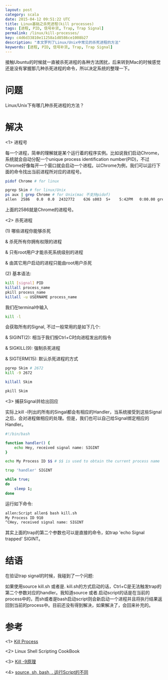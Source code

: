 ```yaml
---
layout: post
category: scala
date: 2015-04-12 09:51:22 UTC
title: Linux基础之杀死进程(kill processes)
tags: [进程, PID, 信号补货, Trap, Trap Signal]
permalink: /linux/kill-processes/
key: c4d6d33810e11258a1d8586ce1008b27
description: "本文罗列了Linux/Unix中常见的杀死进程的方法"
keywords: [进程, PID, 信号补货, Trap, Trap Signal]
---
```


接触Ubuntu的时候就一直被杀死进程的各种方法困扰，后来转到Mac的时候感觉还是没有掌握那几种杀死进程的命令，所以决定系统的整理一下。

# 问题
Linux/Unix下有哪几种杀死进程的方法？

# 解决

<1> 进程号

每一个进程，简单的理解就是某个运行着的程序实例。比如说我们启动Chrome，系统就会自动分配一个unique process identification number(PID)，不过Chrome好像每开一个窗口就会启动一个进程。以Chrome为例，我们可以运行下面的命令找出当前进程所对应的进程号。

```bash
pidof Chrome # for linux 

pgrep Skim # for linux/Unix
ps aux | grep Chrome # for Unix(mac 不支持pidof)
allen  2586   0.0  0.0  2432772    636 s003  S+    5:42PM   0:00.00 grep chrome
```

上面的2586就是Chrome的进程号。

<2> 杀死进程

(1) 哪些进程你能够杀死

& 杀死所有你拥有权限的进程

& 只有root用户才能杀死系统级别的进程

& 由其它用户启动的进程只能由root用户杀死

(2) 基本语法:

```bash
kill [signal] PID
killall process_name
pkill process_name
killall -u USERNAME process_name
```

我们在terminal中输入 

```bash 
kill -l
```

会获取所有的Signal, 不过一般常用的是如下几个:

& SIGINT(2): 相当于我们按Ctrl+C时向进程发出的指令

& SIGKILL(9): 强制杀死进程

& SIGTERM(15): 默认杀死进程的方式

```bash
pgrep Skim # 2672
kill -9 2672

killall Skim

pkill Skim
```

<3> 捕获Signal并给出回应

实际上kill -l列出的所有的Singal都会有相应的Handler，当系统接受到这些Signal之后，会对进程做相应的处理。但是，我们也可以自己给Signal绑定相应的Handler。

```bash
#!/bin/bash

function handler() {
    echo Hey, received signal name: SIGINT
}

echo My Process ID $$ # $$ is used to obtain the current process name

trap 'handler' SIGINT

while true;
do 
    sleep 1;
done
```

运行如下命令:

```bash
allen:Script allen$ bash kill.sh 
My Process ID 910
^CHey, received signal name: SIGINT
```

其实上面的trap的第二个参数也可以是直接的命令，如trap 'echo Signal trapped' SIGINT。

# 结语
在验证trap signal的时候，我碰到了一个问题:

如果使用source kill.sh 或者是. kill.sh的方式启动的话，Ctrl+C是无法触发trap的第二个参数对应的handler。我知道source 或者.启动script的话是在当前的process中的，而sh或者是bash启动script则会新启动一个进程并且将执行结果返回到当前的process中。目前还没有得到解决，如果解决了，会回来补充的。

# 参考
<1> [Kill Process](http://www.cyberciti.biz/faq/kill-process-in-linux-or-terminate-a-process-in-unix-or-linux-systems/)

<2> Linux Shell Scripting CookBook

<3> [Kill -9原理](http://unix.stackexchange.com/questions/5642/what-if-kill-9-does-not-work)

<4> [source, sh, bash, . 运行Script的不同](http://superuser.com/questions/176783/what-is-the-difference-between-executing-a-bash-script-and-sourcing-a-bash-scrip)